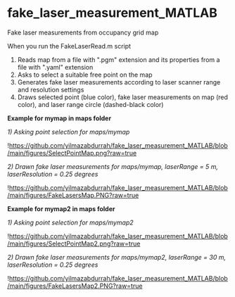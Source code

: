 # fake_laser_measurement_MATLAB
Fake laser measurements from occupancy grid map

When you run the FakeLaserRead.m script
1) Reads map from a file with ".pgm" extension and its properties from a file with ".yaml" extension
2) Asks to select a suitable free point on the map
3) Generates fake laser measurements according to laser scanner range and resolution settings
4) Draws selected point (blue color), fake laser measurements on map (red color), and laser range circle (dashed-black color)

**Example for mymap in maps folder**

_1) Asking point selection for maps/mymap_

!https://github.com/yilmazabdurrah/fake_laser_measurement_MATLAB/blob/main/figures/SelectPointMap.png?raw=true

_2) Drawn fake laser measurements for maps/mymap, laserRange = 5 m, laserResolution = 0.25 degrees_

!https://github.com/yilmazabdurrah/fake_laser_measurement_MATLAB/blob/main/figures/FakeLasersMap.PNG?raw=true

**Example for mymap2 in maps folder**

_1) Asking point selection for maps/mymap2_

!https://github.com/yilmazabdurrah/fake_laser_measurement_MATLAB/blob/main/figures/SelectPointMap2.png?raw=true

_2) Drawn fake laser measurements for maps/mymap2, laserRange = 30 m, laserResolution = 0.25 degrees_

!https://github.com/yilmazabdurrah/fake_laser_measurement_MATLAB/blob/main/figures/FakeLasersMap2.PNG?raw=true

